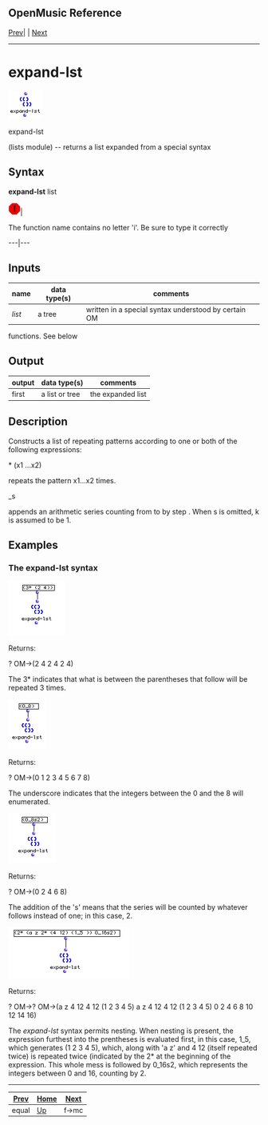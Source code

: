 OpenMusic Reference  
---  
[Prev](equal)| | [Next](f-mc)  
  
* * *

# expand-lst

![](figures/functions/lists/expand-lst.png)

  
  
expand-lst  
  
(lists module) \-- returns a list expanded from a special syntax  

## Syntax

   **expand-lst**  list  

![Warning](figures/images/warning.gif)|

The function name contains no letter 'i'. Be sure to type it correctly  
  
---|---  
  
## Inputs

name| data type(s)| comments  
---|---|---  
  _list_ |  a tree| written in a special syntax understood by certain OM
functions. See below  
  
## Output

output| data type(s)| comments  
---|---|---  
first| a list or tree| the expanded list  
  
## Description

Constructs a list of repeating patterns according to one or both of the
following expressions:

<number>* (x1 ...x2)

repeats the pattern x1...x2 <number> times.

<n>_<m>s<k>

appends an arithmetic series counting from <n> to <m> by step <k>. When s<k>
is omitted, k is assumed to be 1.

## Examples

### The  expand-lst  syntax

![](figures/functions/lists/expand-lstEX1.png)

Returns:

 ? OM->(2 4 2 4 2 4) 

The 3* indicates that what is between the parentheses that follow will be
repeated 3 times.

![](figures/functions/lists/expand-lstEX2.png)

Returns:

 ? OM->(0 1 2 3 4 5 6 7 8) 

The underscore indicates that the integers between the 0 and the 8 will
enumerated.

![](figures/functions/lists/expand-lstEX3.png)

Returns:

 ? OM->(0 2 4 6 8) 

The addition of the 's' means that the series will be counted by whatever
follows instead of one; in this case, 2.

![](figures/functions/lists/expand-lstEX4.png)

Returns:

 ? OM->? OM->(a z 4 12 4 12 (1 2 3 4 5) a z 4 12 4 12 (1 2 3 4 5) 0 2 4 6 8 10
12 14 16) 

The  _expand-lst_  syntax permits nesting. When nesting is present, the
expression furthest into the prentheses is evaluated first, in this case, 1_5,
which generates (1 2 3 4 5), which, along with 'a z' and 4 12 (itself repeated
twice) is repeated twice (indicated by the 2* at the beginning of the
expression. This whole mess is followed by 0_16s2, which represents the
integers between 0 and 16, counting by 2.

* * *

[Prev](equal)| [Home](index)| [Next](f-mc)  
---|---|---  
equal| [Up](funcref.main)| f->mc

